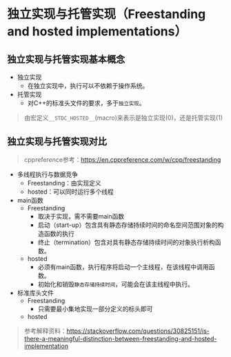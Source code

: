 
# 独立实现与托管实现（Freestanding and hosted implementations）
## 独立实现与托管实现基本概念
- 独立实现
  - 在独立实现中，执行可以不依赖于操作系统。
- 托管实现
  - 对C++的标准头文件的要求，多于`独立实现`。
> 由宏定义`__STDC_HOSTED__`(macro)来表示是独立实现(0)，还是托管实现(1)

## 独立实现与托管实现对比
> cppreference参考：https://en.cppreference.com/w/cpp/freestanding  
- 多线程执行与数据竞争
  - Freestanding：由实现定义
  - hosted：可以同时运行多个线程
- main函数
  - Freestanding
    - 取决于实现，需不需要main函数
    - 启动（start-up）包含具有静态存储持续时间的命名空间范围对象的构造函数的执行
    - 终止（termination）包含对具有静态存储持续时间的对象执行析构函数。
  - hosted
    - 必须有main函数，执行程序将启动一个主线程，在该线程中调用函数。
    - 初始化和销毁`静态存储持续时间`，可能会在该主线程中执行。
- 标准库头文件
  - Freestanding
    - 只需要最小集地实现一部分定义的标头即可
  - hosted

> 参考解释资料：https://stackoverflow.com/questions/30825151/is-there-a-meaningful-distinction-between-freestanding-and-hosted-implementation

